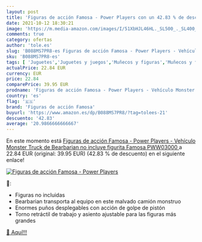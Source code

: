 ```yaml
---
layout: post
title: 'Figuras de acción Famosa - Power Players con un 42.83 % de descuento'
date: 2021-10-12 18:30:21
image: 'https://m.media-amazon.com/images/I/51XbHJL46HL._SL500_._SL400_.jpg'
comments: true
category: ofertas
author: 'tole.es'
slug: 'B088MS7PR8-es Figuras de acción Famosa - Power Players - Vehículo...'
sku: 'B088MS7PR8-es'
tags: [ 'Juguetes','Juguetes y juegos','Muñecos y figuras','Muñecos y figuras de acción','famosa','figuras de acción famosa', ]
actualPrice: 22.84 EUR
currency: EUR
price: 22.84
comparePrice: 39.95 EUR
prodname: 'Figuras de acción Famosa - Power Players - Vehículo Monster Truck de Bearbarian  no incluye figurita  Famosa PWW03000 '
country: 'es'
flag: '🇪🇸'
brand: 'Figuras de acción Famosa'
buyurl: 'https://www.amazon.es/dp/B088MS7PR8/?tag=tolees-21'
descuento: '42.83'
average: '20.9866666666667'
---
```


En este momento está [Figuras de acción Famosa - Power Players - Vehículo Monster Truck de Bearbarian  no incluye figurita  Famosa PWW03000 ](https://www.amazon.es/dp/B088MS7PR8/?tag=tolees-21) a 22.84 EUR (original: 39.95 EUR) (42.83 %  de descuento) en el siguiente enlace!

[![Figuras de acción Famosa - Power Players](https://m.media-amazon.com/images/I/51XbHJL46HL._SL500_._SL400_.jpg)](https://www.amazon.es/dp/B088MS7PR8/?tag=tolees-21)

🔎:

- Figuras no incluidas
- Bearbarian transporta al equipo en este malvado camión monstruo
- Enormes puños desplegables con acción de golpe de pistón
- Torno retráctil de trabajo y asiento ajustable para las figuras más grandes

[🛒 Aquí!!!](https://www.amazon.es/dp/B088MS7PR8/?tag=tolees-21)
